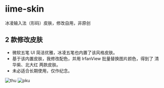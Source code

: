 # iime-skin
冰凌输入法（形码）皮肤，修改自用，非原创

## 2 款修改皮肤
- 微软五笔 UI 简洁优雅，冰凌五笔也内置了该风格皮肤。
- 基于该内置皮肤，我修改配色，并用 IrfanView 批量替换图片颜色，得到了 清华紫、北大红 两款皮肤。
- 未必适合长期使用，仅作纪念。

![thu](https://github.com/user-attachments/assets/1e4e9816-dca0-4904-9164-0adf909afdbf)
![pku](https://github.com/user-attachments/assets/28ce9def-de41-4871-9323-68a60146ffff)

